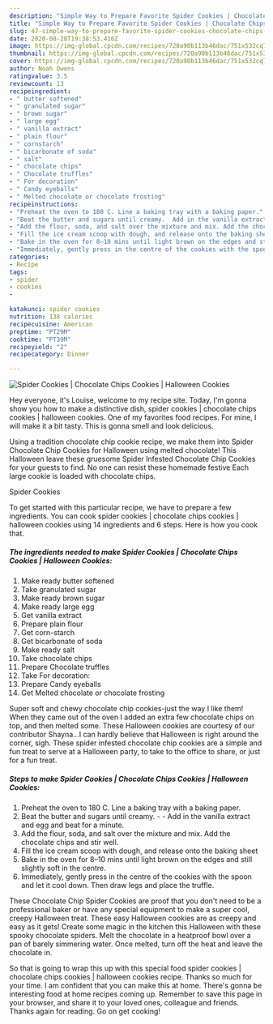 ```yaml
---
description: "Simple Way to Prepare Favorite Spider Cookies | Chocolate Chips Cookies | Halloween Cookies"
title: "Simple Way to Prepare Favorite Spider Cookies | Chocolate Chips Cookies | Halloween Cookies"
slug: 47-simple-way-to-prepare-favorite-spider-cookies-chocolate-chips-cookies-halloween-cookies
date: 2020-08-28T19:38:53.416Z
image: https://img-global.cpcdn.com/recipes/720a90b113b46dac/751x532cq70/spider-cookies-chocolate-chips-cookies-halloween-cookies-recipe-main-photo.jpg
thumbnail: https://img-global.cpcdn.com/recipes/720a90b113b46dac/751x532cq70/spider-cookies-chocolate-chips-cookies-halloween-cookies-recipe-main-photo.jpg
cover: https://img-global.cpcdn.com/recipes/720a90b113b46dac/751x532cq70/spider-cookies-chocolate-chips-cookies-halloween-cookies-recipe-main-photo.jpg
author: Noah Owens
ratingvalue: 3.5
reviewcount: 13
recipeingredient:
- " butter softened"
- " granulated sugar"
- " brown sugar"
- " large egg"
- " vanilla extract"
- " plain flour"
- " cornstarch"
- " bicarbonate of soda"
- " salt"
- " chocolate chips"
- " Chocolate truffles"
- " For decoration"
- " Candy eyeballs"
- " Melted chocolate or chocolate frosting"
recipeinstructions:
- "Preheat the oven to 180 C. Line a baking tray with a baking paper."
- "Beat the butter and sugars until creamy.  Add in the vanilla extract and egg and beat for a minute."
- "Add the flour, soda, and salt over the mixture and mix. Add the chocolate chips and stir well."
- "Fill the ice cream scoop with dough, and release onto the baking sheet"
- "Bake in the oven for 8–10 mins until light brown on the edges and still slightly soft in the centre."
- "Immediately, gently press in the centre of the cookies with the spoon and let it cool down. Then draw legs and place the truffle.​"
categories:
- Recipe
tags:
- spider
- cookies
- 

katakunci: spider cookies  
nutrition: 138 calories
recipecuisine: American
preptime: "PT29M"
cooktime: "PT39M"
recipeyield: "2"
recipecategory: Dinner

---
```



![Spider Cookies | Chocolate Chips Cookies | Halloween Cookies](https://img-global.cpcdn.com/recipes/720a90b113b46dac/751x532cq70/spider-cookies-chocolate-chips-cookies-halloween-cookies-recipe-main-photo.jpg)

Hey everyone, it's Louise, welcome to my recipe site. Today, I'm gonna show you how to make a distinctive dish, spider cookies | chocolate chips cookies | halloween cookies. One of my favorites food recipes. For mine, I will make it a bit tasty. This is gonna smell and look delicious.

Using a tradition chocolate chip cookie recipe, we make them into Spider Chocolate Chip Cookies for Halloween using melted chocolate! This Halloween leave these gruesome Spider Infested Chocolate Chip Cookies for your guests to find. No one can resist these homemade festive Each large cookie is loaded with chocolate chips.

Spider Cookies 

To get started with this particular recipe, we have to prepare a few ingredients. You can cook spider cookies | chocolate chips cookies | halloween cookies using 14 ingredients and 6 steps. Here is how you cook that.

<!--inarticleads1-->

##### The ingredients needed to make Spider Cookies | Chocolate Chips Cookies | Halloween Cookies:

1. Make ready  butter softened
1. Take  granulated sugar
1. Make ready  brown sugar
1. Make ready  large egg
1. Get  vanilla extract
1. Prepare  plain flour
1. Get  corn-starch
1. Get  bicarbonate of soda
1. Make ready  salt
1. Take  chocolate chips
1. Prepare  Chocolate truffles
1. Take  For decoration:
1. Prepare  Candy eyeballs
1. Get  Melted chocolate or chocolate frosting


Super soft and chewy chocolate chip cookies-just the way I like them! When they came out of the oven I added an extra few chocolate chips on top, and then melted some. These Halloween cookies are courtesy of our contributor Shayna…I can hardly believe that Halloween is right around the corner, sigh. These spider infested chocolate chip cookies are a simple and fun treat to serve at a Halloween party, to take to the office to share, or just for a fun treat. 

<!--inarticleads2-->

##### Steps to make Spider Cookies | Chocolate Chips Cookies | Halloween Cookies:

1. Preheat the oven to 180 C. Line a baking tray with a baking paper.
1. Beat the butter and sugars until creamy. -  - Add in the vanilla extract and egg and beat for a minute.
1. Add the flour, soda, and salt over the mixture and mix. Add the chocolate chips and stir well.
1. Fill the ice cream scoop with dough, and release onto the baking sheet
1. Bake in the oven for 8–10 mins until light brown on the edges and still slightly soft in the centre.
1. Immediately, gently press in the centre of the cookies with the spoon and let it cool down. Then draw legs and place the truffle.​


These Chocolate Chip Spider Cookies are proof that you don&#39;t need to be a professional baker or have any special equipment to make a super cool, creepy Halloween treat. These easy Halloween cookies are as creepy and easy as it gets! Create some magic in the kitchen this Halloween with these spooky chocolate spiders. Melt the chocolate in a heatproof bowl over a pan of barely simmering water. Once melted, turn off the heat and leave the chocolate in. 

So that is going to wrap this up with this special food spider cookies | chocolate chips cookies | halloween cookies recipe. Thanks so much for your time. I am confident that you can make this at home. There's gonna be interesting food at home recipes coming up. Remember to save this page in your browser, and share it to your loved ones, colleague and friends. Thanks again for reading. Go on get cooking!
